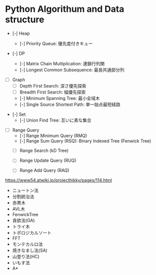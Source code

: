 Python Algorithum and Data structure
===

- [-] Heap
    - [-] Priority Queue: 優先度付きキュー

- [-] DP
    - [-] Matrix Chain Multiplication: 連鎖行列関
    - [-] Longest Common Subsequence: 最長共通部分列

- [ ] Graph
    - [ ] Depth First Search: 深さ優先探索
    - [ ] Breadth First Search: 幅優先探索
    - [-] Minimum Spanning Tree: 最小全域木
    - [-] Single Source Shortest Path: 単一始点最短経路

- [-] Set
    - [-] Union Find Tree: 互いに素な集合

- [ ] Range Query
    - [-] Range Minimum Query (RMQ)
    - [-] Range Sum Query (RSQ): Binary Indexed Tree (Fenwick Tree)
    - [ ] Range Search (kD Tree)
    - [ ] Range Update Query (RUQ)
    - [ ] Range Add Query (RAQ)


https://www54.atwiki.jp/projecthikky/pages/114.html

* ニュートン法
* 分割統治法
* 赤黒木
* AVL木
* FenwickTree
* 貪欲法(GA)
* トライ木
* トポロジカルソート
* FFT
* モンテカルロ法
* 焼きなまし法(SA)
* 山登り法(HC)
* いもす法
* A*
